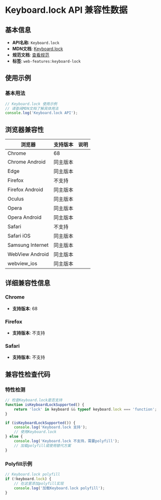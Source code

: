 # Keyboard.lock API 兼容性数据

## 基本信息

- **API名称**: `Keyboard.lock`
- **MDN文档**: [Keyboard.lock](https://developer.mozilla.org/docs/Web/API/Keyboard/lock)
- **规范文档**: [查看规范](https://wicg.github.io/keyboard-lock/#h-keyboard-lock)
- **标签**: `web-features:keyboard-lock`

## 使用示例

### 基本用法

```javascript
// Keyboard.lock 使用示例
// 请查阅MDN文档了解具体用法
console.log('Keyboard.lock API');
```

## 浏览器兼容性

| 浏览器 | 支持版本 | 说明 |
|--------|----------|------|
| Chrome | 68 |  |
| Chrome Android | 同主版本 |  |
| Edge | 同主版本 |  |
| Firefox | 不支持 |  |
| Firefox Android | 同主版本 |  |
| Oculus | 同主版本 |  |
| Opera | 同主版本 |  |
| Opera Android | 同主版本 |  |
| Safari | 不支持 |  |
| Safari iOS | 同主版本 |  |
| Samsung Internet | 同主版本 |  |
| WebView Android | 同主版本 |  |
| webview_ios | 同主版本 |  |

## 详细兼容性信息

### Chrome

- **支持版本**: 68

### Firefox

- **支持版本**: 不支持

### Safari

- **支持版本**: 不支持

## 兼容性检查代码

### 特性检测

```javascript
// 检查Keyboard.lock是否支持
function isKeyboardLockSupported() {
    return 'lock' in keyboard && typeof keyboard.lock === 'function';
}

if (isKeyboardLockSupported()) {
    console.log('Keyboard.lock 支持');
    // 使用Keyboard.lock
} else {
    console.log('Keyboard.lock 不支持，需要polyfill');
    // 加载polyfill或使用替代方案
}
```

### Polyfill示例

```javascript
// Keyboard.lock polyfill
if (!keyboard.lock) {
    // 在这里添加polyfill实现
    console.log('加载Keyboard.lock polyfill');
}
```

